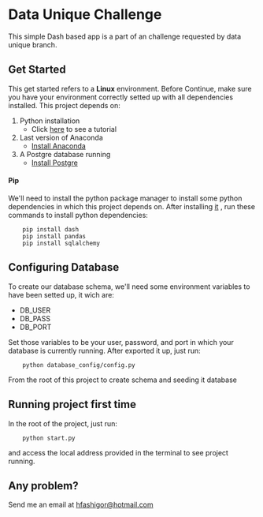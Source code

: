 
# Data Unique Challenge

  

This simple Dash based app is a part of an challenge requested by data unique branch.

## Get Started
This get started refers to a **Linux** environment.
Before Continue, make sure you have your environment correctly setted up with all dependencies installed.
This project depends on:
1. Python installation
	* Click [here](https://realpython.com/installing-python/) to see a tutorial
2. Last version of Anaconda
	* [Install Anaconda](https://docs.anaconda.com/anaconda/install/)
3. A Postgre database running
	* [Install Postgre](https://www.postgresql.org/download/)

#### Pip
We'll need to install the python package manager to install some python dependencies in which this project depends on. After installing [it](https://pip.pypa.io/en/stable/installing/) , run these commands to install python dependencies:
```console
	pip install dash
	pip install pandas
	pip install sqlalchemy
```

## Configuring Database

To create our database schema, we'll need some environment variables to have been setted up, it wich are:
* DB_USER
* DB_PASS
* DB_PORT

Set those variables to be your user, password, and port in which your database is currently running. After exported it up, just run:
```console
	python database_config/config.py
```
From the root of this project to create schema and seeding it database

## Running project first time
In the root of the project, just run:
```console
	python start.py
```
and access the local address provided in the terminal to see project running.

## Any problem?
Send me an email at <hfashigor@hotmail.com>